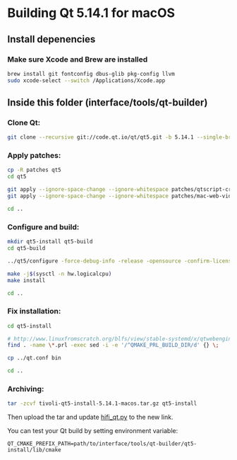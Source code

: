 # Building Qt 5.14.1 for macOS

## Install depenencies

### Make sure Xcode and Brew are installed

```bash
brew install git fontconfig dbus-glib pkg-config llvm
sudo xcode-select --switch /Applications/Xcode.app
```

## Inside this folder (interface/tools/qt-builder)

### Clone Qt:

```bash
git clone --recursive git://code.qt.io/qt/qt5.git -b 5.14.1 --single-branch
```

### Apply patches:

```bash
cp -R patches qt5
cd qt5

git apply --ignore-space-change --ignore-whitespace patches/qtscript-crash-fix.patch
git apply --ignore-space-change --ignore-whitespace patches/mac-web-video.patch

cd ..
```

### Configure and build:

```bash
mkdir qt5-install qt5-build
cd qt5-build

../qt5/configure -force-debug-info -release -opensource -confirm-license -recheck-all -qt-zlib -qt-libjpeg -qt-libpng -qt-freetype -qt-pcre -qt-harfbuzz -nomake tools -nomake tests -nomake examples -skip qttranslations -skip qtserialport -skip qt3d -skip qtlocation -skip qtwayland -skip qtsensors -skip qtgamepad -skip qtspeech -skip qtcharts -skip qtx11extras -skip qtmacextras -skip qtvirtualkeyboard -skip qtpurchasing -skip qtdatavis3d -skip qtpim -skip qtdocgallery -webengine-proprietary-codecs -no-warnings-are-errors -no-pch -c++std c++14 -prefix ../qt5-install

make -j$(sysctl -n hw.logicalcpu)
make install

cd ..
```

### Fix installation:

```bash
cd qt5-install

# http://www.linuxfromscratch.org/blfs/view/stable-systemd/x/qtwebengine.html
find . -name \*.prl -exec sed -i -e '/^QMAKE_PRL_BUILD_DIR/d' {} \;

cp ../qt.conf bin

cd ..
```

### Archiving:

```bash
tar -zcvf tivoli-qt5-install-5.14.1-macos.tar.gz qt5-install
```

Then upload the tar and update [hifi_qt.py](../../hifi_qt.py) to the new link.

You can test your Qt build by setting environment variable:

```env
QT_CMAKE_PREFIX_PATH=path/to/interface/tools/qt-builder/qt5-install/lib/cmake
```

